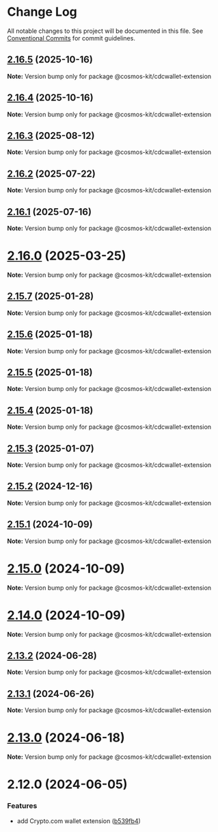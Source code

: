 # Change Log

All notable changes to this project will be documented in this file.
See [Conventional Commits](https://conventionalcommits.org) for commit guidelines.

## [2.16.5](https://github.com/hyperweb-io/cosmos-kit/compare/@cosmos-kit/cdcwallet-extension@2.16.4...@cosmos-kit/cdcwallet-extension@2.16.5) (2025-10-16)

**Note:** Version bump only for package @cosmos-kit/cdcwallet-extension





## [2.16.4](https://github.com/hyperweb-io/cosmos-kit/compare/@cosmos-kit/cdcwallet-extension@2.16.3...@cosmos-kit/cdcwallet-extension@2.16.4) (2025-10-16)

**Note:** Version bump only for package @cosmos-kit/cdcwallet-extension





## [2.16.3](https://github.com/hyperweb-io/cosmos-kit/compare/@cosmos-kit/cdcwallet-extension@2.16.2...@cosmos-kit/cdcwallet-extension@2.16.3) (2025-08-12)

**Note:** Version bump only for package @cosmos-kit/cdcwallet-extension





## [2.16.2](https://github.com/hyperweb-io/cosmos-kit/compare/@cosmos-kit/cdcwallet-extension@2.16.1...@cosmos-kit/cdcwallet-extension@2.16.2) (2025-07-22)

**Note:** Version bump only for package @cosmos-kit/cdcwallet-extension





## [2.16.1](https://github.com/hyperweb-io/cosmos-kit/compare/@cosmos-kit/cdcwallet-extension@2.16.0...@cosmos-kit/cdcwallet-extension@2.16.1) (2025-07-16)

**Note:** Version bump only for package @cosmos-kit/cdcwallet-extension





# [2.16.0](https://github.com/hyperweb-io/cosmos-kit/compare/@cosmos-kit/cdcwallet-extension@2.15.7...@cosmos-kit/cdcwallet-extension@2.16.0) (2025-03-25)

**Note:** Version bump only for package @cosmos-kit/cdcwallet-extension

## [2.15.7](https://github.com/hyperweb-io/cosmos-kit/compare/@cosmos-kit/cdcwallet-extension@2.15.6...@cosmos-kit/cdcwallet-extension@2.15.7) (2025-01-28)

**Note:** Version bump only for package @cosmos-kit/cdcwallet-extension

## [2.15.6](https://github.com/hyperweb-io/cosmos-kit/compare/@cosmos-kit/cdcwallet-extension@2.15.5...@cosmos-kit/cdcwallet-extension@2.15.6) (2025-01-18)

**Note:** Version bump only for package @cosmos-kit/cdcwallet-extension

## [2.15.5](https://github.com/hyperweb-io/cosmos-kit/compare/@cosmos-kit/cdcwallet-extension@2.15.4...@cosmos-kit/cdcwallet-extension@2.15.5) (2025-01-18)

**Note:** Version bump only for package @cosmos-kit/cdcwallet-extension

## [2.15.4](https://github.com/hyperweb-io/cosmos-kit/compare/@cosmos-kit/cdcwallet-extension@2.15.3...@cosmos-kit/cdcwallet-extension@2.15.4) (2025-01-18)

**Note:** Version bump only for package @cosmos-kit/cdcwallet-extension

## [2.15.3](https://github.com/hyperweb-io/cosmos-kit/compare/@cosmos-kit/cdcwallet-extension@2.15.2...@cosmos-kit/cdcwallet-extension@2.15.3) (2025-01-07)

**Note:** Version bump only for package @cosmos-kit/cdcwallet-extension

## [2.15.2](https://github.com/hyperweb-io/cosmos-kit/compare/@cosmos-kit/cdcwallet-extension@2.15.1...@cosmos-kit/cdcwallet-extension@2.15.2) (2024-12-16)

**Note:** Version bump only for package @cosmos-kit/cdcwallet-extension

## [2.15.1](https://github.com/hyperweb-io/cosmos-kit/compare/@cosmos-kit/cdcwallet-extension@2.15.0...@cosmos-kit/cdcwallet-extension@2.15.1) (2024-10-09)

**Note:** Version bump only for package @cosmos-kit/cdcwallet-extension

# [2.15.0](https://github.com/hyperweb-io/cosmos-kit/compare/@cosmos-kit/cdcwallet-extension@2.14.0...@cosmos-kit/cdcwallet-extension@2.15.0) (2024-10-09)

**Note:** Version bump only for package @cosmos-kit/cdcwallet-extension

# [2.14.0](https://github.com/hyperweb-io/cosmos-kit/compare/@cosmos-kit/cdcwallet-extension@2.13.2...@cosmos-kit/cdcwallet-extension@2.14.0) (2024-10-09)

**Note:** Version bump only for package @cosmos-kit/cdcwallet-extension

## [2.13.2](https://github.com/hyperweb-io/cosmos-kit/compare/@cosmos-kit/cdcwallet-extension@2.13.1...@cosmos-kit/cdcwallet-extension@2.13.2) (2024-06-28)

**Note:** Version bump only for package @cosmos-kit/cdcwallet-extension

## [2.13.1](https://github.com/hyperweb-io/cosmos-kit/compare/@cosmos-kit/cdcwallet-extension@2.13.0...@cosmos-kit/cdcwallet-extension@2.13.1) (2024-06-26)

**Note:** Version bump only for package @cosmos-kit/cdcwallet-extension

# [2.13.0](https://github.com/hyperweb-io/cosmos-kit/compare/@cosmos-kit/cdcwallet-extension@2.12.0...@cosmos-kit/cdcwallet-extension@2.13.0) (2024-06-18)

**Note:** Version bump only for package @cosmos-kit/cdcwallet-extension

# 2.12.0 (2024-06-05)

### Features

- add Crypto.com wallet extension ([b539fb4](https://github.com/hyperweb-io/cosmos-kit/commit/b539fb4e7939b60918b916e0b270f91f2c17d4f0))
